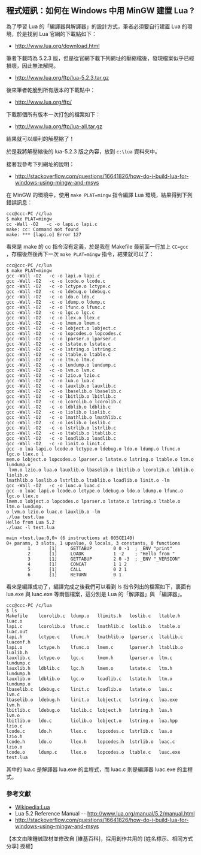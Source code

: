 ## 程式短訊：如何在 Windows 中用 MinGW 建置 Lua ?

為了學習 Lua 的「編譯器與解譯器」的設計方式，筆者必須要自行建置 Lua 的環境，於是找到 Lua 官網的下載點如下：

* <http://www.lua.org/download.html>

筆者下載時為 5.2.3 版，但是從官網下載下列網址的壓縮檔後，發現檔案似乎已經損壞，因此無法解開。

* <http://www.lua.org/ftp/lua-5.2.3.tar.gz>

後來筆者乾脆到所有版本的下載點中：

* <http://www.lua.org/ftp/>

下載那個所有版本一次打包的檔案如下：

* <http://www.lua.org/ftp/lua-all.tar.gz>

結果就可以順利的解壓縮了！

於是我將解壓縮後的 lua-5.2.3 版之內容，放到 `c:\lua` 資料夾中。

接著我參考下列網址的說明：

* <http://stackoverflow.com/questions/16641826/how-do-i-build-lua-for-windows-using-mingw-and-msys>

在 MinGW 的環境中，使用 `make PLAT=mingw` 指令編譯 Lua 環境，結果得到下列錯誤訊息：

```
ccc@ccc-PC /c/lua
$ make PLAT=mingw
cc -Wall -O2   -c -o lapi.o lapi.c
make: cc: Command not found
make: *** [lapi.o] Error 127
```

看來是 make 的 cc 指令沒有定義，於是我在 Makefile 最前面一行加上 `CC=gcc` ，存檔後然後再下一次 `make PLAT=mingw` 指令，結果就可以了：

```
ccc@ccc-PC /c/lua
$ make PLAT=mingw
gcc -Wall -O2   -c -o lapi.o lapi.c
gcc -Wall -O2   -c -o lcode.o lcode.c
gcc -Wall -O2   -c -o lctype.o lctype.c
gcc -Wall -O2   -c -o ldebug.o ldebug.c
gcc -Wall -O2   -c -o ldo.o ldo.c
gcc -Wall -O2   -c -o ldump.o ldump.c
gcc -Wall -O2   -c -o lfunc.o lfunc.c
gcc -Wall -O2   -c -o lgc.o lgc.c
gcc -Wall -O2   -c -o llex.o llex.c
gcc -Wall -O2   -c -o lmem.o lmem.c
gcc -Wall -O2   -c -o lobject.o lobject.c
gcc -Wall -O2   -c -o lopcodes.o lopcodes.c
gcc -Wall -O2   -c -o lparser.o lparser.c
gcc -Wall -O2   -c -o lstate.o lstate.c
gcc -Wall -O2   -c -o lstring.o lstring.c
gcc -Wall -O2   -c -o ltable.o ltable.c
gcc -Wall -O2   -c -o ltm.o ltm.c
gcc -Wall -O2   -c -o lundump.o lundump.c
gcc -Wall -O2   -c -o lvm.o lvm.c
gcc -Wall -O2   -c -o lzio.o lzio.c
gcc -Wall -O2   -c -o lua.o lua.c
gcc -Wall -O2   -c -o lauxlib.o lauxlib.c
gcc -Wall -O2   -c -o lbaselib.o lbaselib.c
gcc -Wall -O2   -c -o lbitlib.o lbitlib.c
gcc -Wall -O2   -c -o lcorolib.o lcorolib.c
gcc -Wall -O2   -c -o ldblib.o ldblib.c
gcc -Wall -O2   -c -o liolib.o liolib.c
gcc -Wall -O2   -c -o lmathlib.o lmathlib.c
gcc -Wall -O2   -c -o loslib.o loslib.c
gcc -Wall -O2   -c -o lstrlib.o lstrlib.c
gcc -Wall -O2   -c -o ltablib.o ltablib.c
gcc -Wall -O2   -c -o loadlib.o loadlib.c
gcc -Wall -O2   -c -o linit.o linit.c
gcc -o lua lapi.o lcode.o lctype.o ldebug.o ldo.o ldump.o lfunc.o lgc.o llex.o l
mem.o lobject.o lopcodes.o lparser.o lstate.o lstring.o ltable.o ltm.o lundump.o
 lvm.o lzio.o lua.o lauxlib.o lbaselib.o lbitlib.o lcorolib.o ldblib.o liolib.o
lmathlib.o loslib.o lstrlib.o ltablib.o loadlib.o linit.o -lm
gcc -Wall -O2   -c -o luac.o luac.c
gcc -o luac lapi.o lcode.o lctype.o ldebug.o ldo.o ldump.o lfunc.o lgc.o llex.o
lmem.o lobject.o lopcodes.o lparser.o lstate.o lstring.o ltable.o ltm.o lundump.
o lvm.o lzio.o luac.o lauxlib.o -lm
./lua test.lua
Hello from Lua 5.2
./luac -l test.lua

main <test.lua:0,0> (6 instructions at 005CE140)
0+ params, 3 slots, 1 upvalue, 0 locals, 3 constants, 0 functions
        1       [1]     GETTABUP        0 0 -1  ; _ENV "print"
        2       [1]     LOADK           1 -2    ; "Hello from "
        3       [1]     GETTABUP        2 0 -3  ; _ENV "_VERSION"
        4       [1]     CONCAT          1 1 2
        5       [1]     CALL            0 2 1
        6       [1]     RETURN          0 1

```

看來是編譯成功了，編譯完成之後我們可以看到 ls 指令列出的檔案如下，裏面有 lua.exe 與 luac.exe 等兩個檔案，這分別是 Lua 的「解譯器」與 「編譯器」。

```
ccc@ccc-PC /c/lua
$ ls
Makefile    lcorolib.c  ldump.o   llimits.h   loslib.c   ltable.h   luac.o
lapi.c      lcorolib.o  lfunc.c   lmathlib.c  loslib.o   ltable.o   luac.out
lapi.h      lctype.c    lfunc.h   lmathlib.o  lparser.c  ltablib.c  luaconf.h
lapi.o      lctype.h    lfunc.o   lmem.c      lparser.h  ltablib.o  lualib.h
lauxlib.c   lctype.o    lgc.c     lmem.h      lparser.o  ltm.c      lundump.c
lauxlib.h   ldblib.c    lgc.h     lmem.o      lstate.c   ltm.h      lundump.h
lauxlib.o   ldblib.o    lgc.o     loadlib.c   lstate.h   ltm.o      lundump.o
lbaselib.c  ldebug.c    linit.c   loadlib.o   lstate.o   lua.c      lvm.c
lbaselib.o  ldebug.h    linit.o   lobject.c   lstring.c  lua.exe    lvm.h
lbitlib.c   ldebug.o    liolib.c  lobject.h   lstring.h  lua.h      lvm.o
lbitlib.o   ldo.c       liolib.o  lobject.o   lstring.o  lua.hpp    lzio.c
lcode.c     ldo.h       llex.c    lopcodes.c  lstrlib.c  lua.o      lzio.h
lcode.h     ldo.o       llex.h    lopcodes.h  lstrlib.o  luac.c     lzio.o
lcode.o     ldump.c     llex.o    lopcodes.o  ltable.c   luac.exe   test.lua
```

其中的 lua.c 是解譯器 lua.exe 的主程式，而 luac.c 則是編譯器 luac.exe 的主程式。

### 參考文獻
* [Wikipedia:Lua](http://en.wikipedia.org/wiki/Lua_programming_language)
*  Lua 5.2 Reference Manual -- <http://www.lua.org/manual/5.2/manual.html>
* <http://stackoverflow.com/questions/16641826/how-do-i-build-lua-for-windows-using-mingw-and-msys>


【本文由陳鍾誠取材並修改自 [維基百科]，採用創作共用的 [姓名標示、相同方式分享] 授權】

